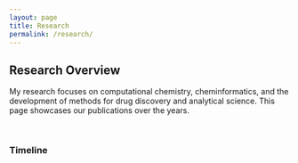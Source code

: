 ```yaml
---
layout: page
title: Research
permalink: /research/
---
```


<!-- Short description -->
## Research Overview

My research focuses on computational chemistry, cheminformatics, and the development of methods for drug discovery and analytical science. This page showcases our publications over the years.

<!-- Main layout container -->
<div style="display: flex; gap: 20px; margin-top: 30px;">
  <!-- Left timeline -->
  <div id="timeline" style="flex: 1;">
    <h3>Timeline</h3>
    <ul id="year-list" style="list-style: none; padding: 0;">
      <!-- Years will be populated by JS -->
    </ul>
  </div>

  <!-- Right publication panel -->
  <div id="publication-details" style="flex: 3;">
    <!-- Publications will be loaded here -->
  </div>
</div>

<script>
// Publication data (expand this)
const publications = {
  2024: [
    {
      title: "Predicting the Activity of Unidentified Chemicals in Complementary Bioassays from the HRMS Data to Pinpoint Potential Endocrine Disruptors",
      url: "https://pubs.acs.org/doi/full/10.1021/acs.jcim.3c02050",
      authors: "Ida Rahu, Meelis Kull, Anneli Kruve",
      journal: "Journal of Chemical Information and Modeling, 2024",
      toc: "https://pubs.acs.org/cms/10.1021/acs.jcim.3c02050/asset/images/medium/ci3c02050_0004.gif",
      abstract: "The majority of chemicals detected via nontarget liquid chromatography high-resolution mass spectrometry (HRMS) in environmental samples remain unidentified, challenging the capability of existing machine learning models to pinpoint potential endocrine disruptors (EDs). Here, we predict the activity of unidentified chemicals across 12 bioassays related to EDs within the Tox21 10K dataset. Single- and multi-output models, utilizing various machine learning algorithms and molecular fingerprint features as an input, were trained for this purpose. To evaluate the models under near real-world conditions, Monte Carlo sampling was implemented for the first time. This technique enables the use of probabilistic fingerprint features derived from the experimental HRMS data with SIRIUS+CSI:FingerID as an input for models trained on true binary fingerprint features. Depending on the bioassay, the lowest false-positive rate at 90% recall ranged from 0.251 (sr.mmp, mitochondrial membrane potential) to 0.824 (nr.ar, androgen receptor), which is consistent with the trends observed in the models’ performances submitted for the Tox21 Data Challenge. These findings underscore the informativeness of fingerprint features that can be compiled from HRMS in predicting the endocrine-disrupting activity. Moreover, an in-depth SHapley Additive exPlanations analysis unveiled the models’ ability to pinpoint structural patterns linked to the modes of action of active chemicals. Despite the superior performance of the single-output models compared to that of the multi-output models, the latter’s potential cannot be disregarded for similar tasks in the field of in silico toxicology. This study presents a significant advancement in identifying potentially toxic chemicals within complex mixtures without unambiguous identification and effectively reducing the workload for postprocessing by up to 75% in nontarget HRMS.
    }
  ],
  2025: [
    {
      title: "Critical review on in silico methods for structural annotation of chemicals detected with LC/HRMS non-targeted screening",
      url: "https://link.springer.com/article/10.1007/s00216-024-05471-x",
      authors: "Henrik Hupatz<sup>1</sup>, Ida Rahu<sup>1,*</sup>, Wei-Chieh Wang, Pilleriin Peets, Emma H. Palm, Anneli Kruve<sup>*</sup>",
      journal: "Analytical and Bioanalytical Chemistry, 2025",
      toc: "https://media.springernature.com/full/springer-static/image/art%3A10.1007%2Fs00216-024-05471-x/MediaObjects/216_2024_5471_Figa_HTML.png",
      abstract: "Non-targeted screening with liquid chromatography coupled to high-resolution mass spectrometry (LC/HRMS) is increasingly leveraging in silico﻿ methods, including machine learning, to obtain candidate structures for structural annotation of LC/HRMS features and their further prioritization. Candidate structures are commonly retrieved based on the tandem mass spectral information either from spectral or structural databases; however, the vast majority of the detected LC/HRMS features remain unannotated, constituting what we refer to as a part of the unknown chemical space. Recently, the exploration of this chemical space has become accessible through generative models. Furthermore, the evaluation of the candidate structures benefits from the complementary empirical analytical information such as retention time, collision cross section values, and ionization type. In this critical review, we provide an overview of the current approaches for retrieving and prioritizing candidate structures. These approaches come with their own set of advantages and limitations, as we showcase in the example of structural annotation of ten known and ten unknown LC/HRMS features. We emphasize that these limitations stem from both experimental and computational considerations. Finally, we highlight three key considerations for the future development of in silico methods."
    }
  ]
};

const currentYear = new Date().getFullYear();
const years = Object.keys(publications).sort((a, b) => b - a);

function renderYears() {
  const yearList = document.getElementById("year-list");
  years.forEach(year => {
    const li = document.createElement("li");
    li.innerHTML = `<a href="#" onclick="showPublications(${year}); return false;" style="text-decoration: none; font-weight: bold;" id="year-${year}">${year}</a>`;
    yearList.appendChild(li);
  });
}

function showPublications(year) {
  const container = document.getElementById("publication-details");
  const pubs = publications[year] || [];
  const yearLinks = document.querySelectorAll("#year-list a");
  yearLinks.forEach(link => link.style.color = "#000");
  const selectedYearLink = document.getElementById(`year-${year}`);
  if (selectedYearLink) selectedYearLink.style.color = "blue";

  if (pubs.length === 0) {
    container.innerHTML = `<h3>${year}</h3><p>No publications for this year.</p>`;
    return;
  }

  const html = [`<h3>Publications - ${year}</h3>`];
  pubs.forEach(pub => {
    html.push(`
      <div style="margin-bottom: 30px; border-bottom: 1px solid #ccc; padding-bottom: 20px;">
        <h4><a href="${pub.url}" target="_blank">${pub.title}</a></h4>
        <p><strong>Authors:</strong> ${pub.authors}</p>
        <p><strong>Journal:</strong> ${pub.journal}</p>
        <img src="${pub.toc}" alt="TOC Graphic" style="max-width: 100%; margin: 10px 0;">
        <p><strong>Abstract:</strong> ${pub.abstract}</p>
      </div>
    `);
  });

  container.innerHTML = html.join("");
}

// Initial load
renderYears();
const defaultYear = publications[currentYear] ? currentYear : years[0];
showPublications(defaultYear);
</script>
